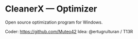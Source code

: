 # CleanerX — Optimizer

Open source optimization program for Windows.

Coder: https://github.com/Muteo42 
Idea: @ertugrulturan / T13R
